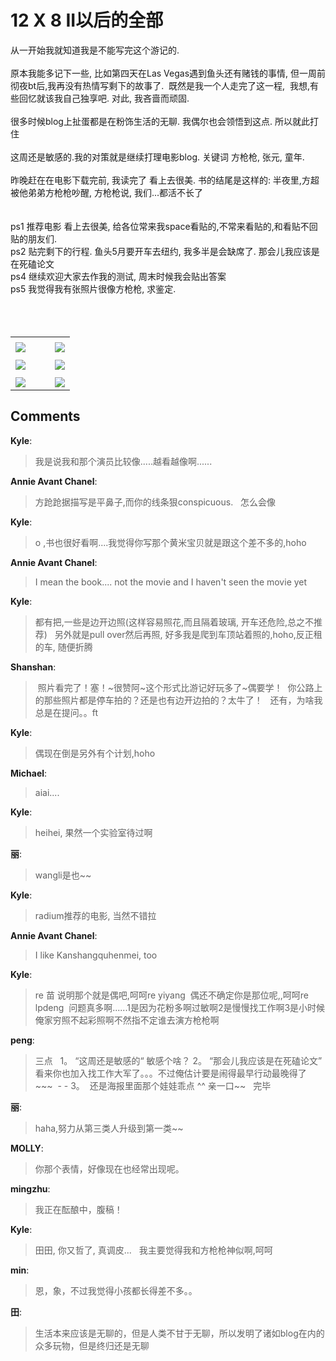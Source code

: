 # 12 X 8 II以后的全部

<div id="msgcns!9884D0A402622CB2!2794" class="bvMsg"><div>从一开始我就知道我是不能写完这个游记的.</div>
<div> </div>
<div>原本我能多记下一些, 比如第四天在Las Vegas遇到鱼头还有赌钱的事情, 但一周前彻夜bt后,我再没有热情写剩下的故事了.  既然是我一个人走完了这一程,  我想,有些回忆就该我自己独享吧. 对此, 我吝啬而顽固.</div>
<div> </div>
<div>很多时候blog上扯蛋都是在粉饰生活的无聊. 我偶尔也会领悟到这点. 所以就此打住</div>
<div> </div>
<div>这周还是敏感的.我的对策就是继续打理电影blog. 关键词 方枪枪, 张元, 童年. </div>
<div> </div>
<div>昨晚赶在在电影下载完前, 我读完了 看上去很美. 书的结尾是这样的: 半夜里,方超被他弟弟方枪枪吵醒, 方枪枪说, 我们...都活不长了</div>
<div> </div>
<div> </div>
<div>ps1 推荐电影 看上去很美, 给各位常来我space看贴的,不常来看贴的,和看贴不回贴的朋友们.</div>
<div>ps2 贴完剩下的行程. 鱼头5月要开车去纽约, 我多半是会缺席了. 那会儿我应该是在死磕论文</div>
<div>ps4 继续欢迎大家去作我的测试, 周末时候我会贴出答案</div>
<div>ps5 我觉得我有张照片很像方枪枪, 求鉴定.</div>
<div> </div>
<div> </div>
<div> </div></div><table cellspacing="0" border="0"><tr><td></td></tr><tr><td valign="top"><a href="http://byfiles.storage.live.com/y1pIhd_EVFsXZLZKP6Bi8jGThStK4fmVMEcaWZP-uWxVnck8ntDnE8xWlPspTFf2iwhF4G9JT_kSu4" target="_blank" rel="WLPP;url=http://byfiles.storage.live.com/y1pIhd_EVFsXZLZKP6Bi8jGThStK4fmVMEcaWZP-uWxVnck8ntDnE8xWlPspTFf2iwhF4G9JT_kSu4;cnsid=cns&#033;9884D0A402622CB2&#033;2800"><img src="http://byfiles.storage.live.com/y1pIhd_EVFsXZLZKP6Bi8jGTtOG1MrfhLkvlDKD7OtWRGih0DRpUh7zbeZV3LGhonwEZssqgEST36c" border="0" /></a></td><td width="15"></td><td valign="top"><a href="http://byfiles.storage.live.com/y1pIhd_EVFsXZIqq7APO_3TvM_kAnW0IUu8dUpIj0prh0et0IMP4_Nt6yezSDesbq3JnsbW6gK0Dt8" target='_blank' rel="WLPP;url=http://byfiles.storage.live.com/y1pIhd_EVFsXZIqq7APO_3TvM_kAnW0IUu8dUpIj0prh0et0IMP4_Nt6yezSDesbq3JnsbW6gK0Dt8;cnsid=cns&#033;9884D0A402622CB2&#033;2801"><img src="http://byfiles.storage.live.com/y1pIhd_EVFsXZIqq7APO_3TvOVNJvau6aCJFBUjzQDt_ns10GMYQNPWUUeq_1hr1uNvPAw5Nz0iMaY" border="0" /></a></td></tr><tr><td></td></tr><tr><td valign="top"><a href="http://byfiles.storage.live.com/y1pJTFNJVJ7eeGmOukvJ6D377pCbxIUuDelHaqVks3rlt8I2samZxp67lXwzrgeogyzHvLszN-wUQI" target="_blank" rel="WLPP;url=http://byfiles.storage.live.com/y1pJTFNJVJ7eeGmOukvJ6D377pCbxIUuDelHaqVks3rlt8I2samZxp67lXwzrgeogyzHvLszN-wUQI;cnsid=cns&#033;9884D0A402622CB2&#033;2802"><img src="http://byfiles.storage.live.com/y1pJTFNJVJ7eeGmOukvJ6D377kIUL9VoYejFSIXKUtkgqbriYs89EIDkv8vrOtBsyue1fN1_d2dxlM" border="0" /></a></td><td width="15"></td><td valign="top"><a href="http://byfiles.storage.live.com/y1pJTFNJVJ7eeFqEUEOHCJwtaX6IXr_ApvEmDSHSb-6dSQD94UOE_Os3Z0RKvbUbJZKg62QVNlsPdk" target='_blank' rel="WLPP;url=http://byfiles.storage.live.com/y1pJTFNJVJ7eeFqEUEOHCJwtaX6IXr_ApvEmDSHSb-6dSQD94UOE_Os3Z0RKvbUbJZKg62QVNlsPdk;cnsid=cns&#033;9884D0A402622CB2&#033;2803"><img src="http://byfiles.storage.live.com/y1pJTFNJVJ7eeFqEUEOHCJwtU5MmfIcPWElldejJSYS4w_PSYtop8XuUHRlNpizsGXum-RXfVkpUd4" border="0" /></a></td></tr><tr><td></td></tr><tr><td valign="top"><a href="http://byfiles.storage.live.com/y1pxa0Y9XDHJAswxSxDqo3t1nQGTp8zai2xcbb9918twj_S6OMfPuN217F25P3j2n_b6aPpg-OwIX0" target="_blank" rel="WLPP;url=http://byfiles.storage.live.com/y1pxa0Y9XDHJAswxSxDqo3t1nQGTp8zai2xcbb9918twj_S6OMfPuN217F25P3j2n_b6aPpg-OwIX0;cnsid=cns&#033;9884D0A402622CB2&#033;2799"><img src="http://byfiles.storage.live.com/y1pxa0Y9XDHJAswxSxDqo3t1g428Zdz5xR_i6MJQpzdm6jsWBkijixp0-LQqfovVTJgn71RL7xeEWI" border="0" /></a></td><td width="15"></td><td valign="top"><a href="http://byfiles.storage.live.com/y1p2J9mITHe3yK0Sg5kociyqAh_kU8KAXky28p_UEsfKinQfS4rSsgbRlZcOjnDcLQgminqC_QeV6o" target='_blank' rel="WLPP;url=http://byfiles.storage.live.com/y1p2J9mITHe3yK0Sg5kociyqAh_kU8KAXky28p_UEsfKinQfS4rSsgbRlZcOjnDcLQgminqC_QeV6o;cnsid=cns&#033;9884D0A402622CB2&#033;2804"><img src="http://byfiles.storage.live.com/y1p2J9mITHe3yK0Sg5kociyqK5YmYBmO6Xb71c50xghzglAlehbms-LAlz6wMzQ5AhVmewGQ_oaR2A" border="0" /></a></td></tr></table>

## Comments

**Kyle**:
> 我是说我和那个演员比较像.....越看越像啊......

**Annie Avant Chanel**:
> 方跄跄据描写是平鼻子,而你的线条狠conspicuous.
 
怎么会像

**Kyle**:
> o ,书也很好看啊....我觉得你写那个黄米宝贝就是跟这个差不多的,hoho

**Annie Avant Chanel**:
> I mean the book.... not the movie and I haven\'t seen the movie yet

**Kyle**:
> 都有把,一些是边开边照(这样容易照花,而且隔着玻璃, 开车还危险,总之不推荐)
 
另外就是pull over然后再照, 好多我是爬到车顶站着照的,hoho,反正租的车, 随便折腾

**Shanshan**:
>  照片看完了！塞！~很赞阿~这个形式比游记好玩多了~偶要学！  你公路上的那些照片都是停车拍的？还是也有边开边拍的？太牛了！
 
还有，为啥我总是在提问。。ft

**Kyle**:
> 偶现在倒是另外有个计划,hoho

**Michael**:
> aiai....

**Kyle**:
> heihei, 果然一个实验室待过啊

**丽**:
> wangli是也~~

**Kyle**:
> radium推荐的电影, 当然不错拉

**Annie Avant Chanel**:
> I like Kanshangquhenmei, too

**Kyle**:
> re 苗 说明那个就是偶吧,呵呵re yiyang  偶还不确定你是那位呢,,呵呵re lpdeng  问题真多啊......1是因为花粉多啊过敏啊2是慢慢找工作啊3是小时候俺家穷照不起彩照啊不然指不定谁去演方枪枪啊

**peng**:
> 三点
 
1。 “这周还是敏感的“ 敏感个啥？
2。 “那会儿我应该是在死磕论文”  看来你也加入找工作大军了。。。不过俺估计要是闹得最早行动最晚得了~~~  - - 
3。  还是海报里面那个娃娃乖点 ^^ 亲一口~~ 
 
完毕

**丽**:
> haha,努力从第三类人升级到第一类~~
 

**MOLLY**:
> 你那个表情，好像现在也经常出现呢。

**mingzhu**:
> 我正在酝酿中，腹稿！

**Kyle**:
> 田田, 你又哲了, 真调皮...
 
我主要觉得我和方枪枪神似啊,呵呵

**min**:
> 恩，象，不过我觉得小孩都长得差不多。。

**田**:
> 生活本来应该是无聊的，但是人类不甘于无聊，所以发明了诸如blog在内的众多玩物，但是终归还是无聊
 
 


